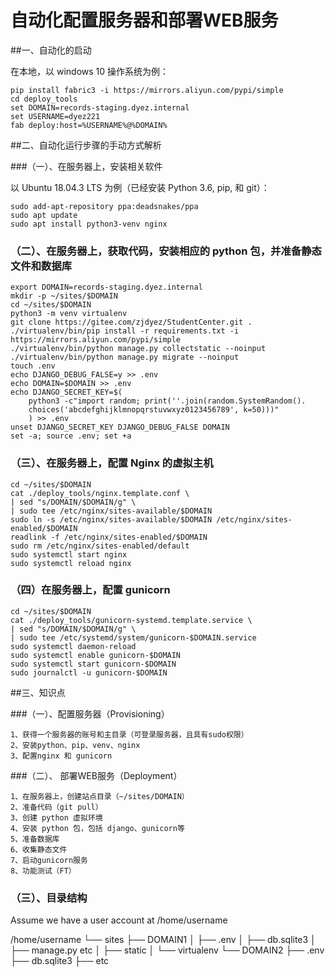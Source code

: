 自动化配置服务器和部署WEB服务
=======================
    
##一、自动化的启动

在本地，以 windows 10 操作系统为例：

    pip install fabric3 -i https://mirrors.aliyun.com/pypi/simple
    cd deploy_tools
    set DOMAIN=records-staging.dyez.internal
    set USERNAME=dyez221
    fab deploy:host=%USERNAME%@%DOMAIN%

##二、自动化运行步骤的手动方式解析

###（一）、在服务器上，安装相关软件

以 Ubuntu 18.04.3 LTS 为例（已经安装 Python 3.6, pip, 和 git）： 

    sudo add-apt-repository ppa:deadsnakes/ppa
    sudo apt update
    sudo apt install python3-venv nginx
    

### （二）、在服务器上，获取代码，安装相应的 python 包，并准备静态文件和数据库

    export DOMAIN=records-staging.dyez.internal
    mkdir -p ~/sites/$DOMAIN
    cd ~/sites/$DOMAIN
    python3 -m venv virtualenv
    git clone https://gitee.com/zjdyez/StudentCenter.git .
    ./virtualenv/bin/pip install -r requirements.txt -i https://mirrors.aliyun.com/pypi/simple
    ./virtualenv/bin/python manage.py collectstatic --noinput
    ./virtualenv/bin/python manage.py migrate --noinput
    touch .env
    echo DJANGO_DEBUG_FALSE=y >> .env
    echo DOMAIN=$DOMAIN >> .env
    echo DJANGO_SECRET_KEY=$(
        python3 -c"import random; print(''.join(random.SystemRandom().
        choices('abcdefghijklmnopqrstuvwxyz0123456789', k=50)))"
        ) >> .env
    unset DJANGO_SECRET_KEY DJANGO_DEBUG_FALSE DOMAIN
    set -a; source .env; set +a

### （三）、在服务器上，配置 Nginx 的虚拟主机

    cd ~/sites/$DOMAIN
    cat ./deploy_tools/nginx.template.conf \
    | sed "s/DOMAIN/$DOMAIN/g" \
    | sudo tee /etc/nginx/sites-available/$DOMAIN
    sudo ln -s /etc/nginx/sites-available/$DOMAIN /etc/nginx/sites-enabled/$DOMAIN
    readlink -f /etc/nginx/sites-enabled/$DOMAIN
    sudo rm /etc/nginx/sites-enabled/default
    sudo systemctl start nginx
    sudo systemctl reload nginx

### （四）在服务器上，配置 gunicorn

    cd ~/sites/$DOMAIN
    cat ./deploy_tools/gunicorn-systemd.template.service \
    | sed "s/DOMAIN/$DOMAIN/g" \
    | sudo tee /etc/systemd/system/gunicorn-$DOMAIN.service
    sudo systemctl daemon-reload
    sudo systemctl enable gunicorn-$DOMAIN
    sudo systemctl start gunicorn-$DOMAIN
    sudo journalctl -u gunicorn-$DOMAIN
         
##三、知识点

###（一）、配置服务器（Provisioning）

    1、获得一个服务器的账号和主目录（可登录服务器，且具有sudo权限）
    2、安装python、pip、venv、nginx
    3、配置nginx 和 gunicorn
    
###（二）、 部署WEB服务（Deployment）

    1、在服务器上，创建站点目录（~/sites/DOMAIN）
    2、准备代码（git pull）
    3、创建 python 虚拟环境
    4、安装 python 包，包括 django、gunicorn等
    5、准备数据库
    6、收集静态文件
    7、启动gunicorn服务
    8、功能测试（FT）
    
### （三）、目录结构

Assume we have a user account at /home/username

/home/username
└── sites
    ├── DOMAIN1
    │    ├── .env
    │    ├── db.sqlite3
    │    ├── manage.py etc
    │    ├── static
    │    └── virtualenv
    └── DOMAIN2
         ├── .env
         ├── db.sqlite3
         ├── etc